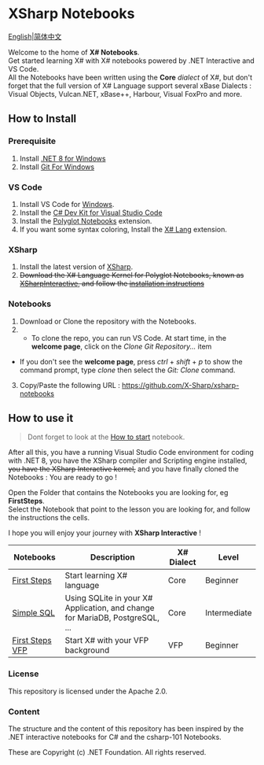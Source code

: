 # XSharp Notebooks
[English](README.md)|[简体中文](README_CN.md)

Welcome to the home of **X# Notebooks**.  
Get started learning X# with X# notebooks powered by .NET Interactive and VS Code.  
All the Notebooks have been written using the **Core** *dialect* of X#, but don't forget that the full version of X# Language support several xBase Dialects : Visual Objects, Vulcan.NET, xBase++, Harbour, Visual FoxPro and more.  

## How to Install

### Prerequisite
1. Install [.NET 8 for Windows](https://dotnet.microsoft.com/en-us/download/dotnet/8.0)
2. Install [Git For Windows](https://git-scm.com/download/win)

### VS Code
1. Install VS Code for [Windows](https://code.visualstudio.com/Download).
2. Install the [C# Dev Kit for Visual Studio Code](https://marketplace.visualstudio.com/items?itemName=ms-dotnettools.csdevkit)
3. Install the [Polyglot Notebooks](https://marketplace.visualstudio.com/items?itemName=ms-dotnettools.dotnet-interactive-vscode) extension.
4. If you want some syntax coloring, Install the [X# Lang](https://marketplace.visualstudio.com/items?itemName=InfomindsAG.xsharp-lang) extension.

### XSharp
1. Install the latest version of [XSharp](https://www.xsharp.eu/itm-downloads?folder=installers).  
2. ~~Download the X# Language Kernel for Polyglot Notebooks, known as [XSharpInteractive](https://github.com/X-Sharp/XSharpInteractive), and follow the [installation instructions](https://github.com/X-Sharp/XSharpInteractive/blob/main/README.md)~~

### Notebooks
1. Download or Clone the repository with the Notebooks.
2. - To clone the repo, you can run VS Code. At start time, in the **welcome page**, click on the *Clone Git Repository...* item
- If you don't see the **welcome page**, press *ctrl* + *shift* + *p* to show the command prompt, type *clone* then select the *Git: Clone* command.
3. Copy/Paste the following URL : https://github.com/X-Sharp/xsharp-notebooks

## How to use it

> Dont forget to look at the [How to start](HowToStart.ipynb) notebook.

After all this, you have a running Visual Studio Code environment for coding with .NET 8, you have the XSharp compiler and Scripting engine installed, ~~you have the XSharp Interactive kernel,~~ and you have finally cloned the Notebooks : You are ready to go !

Open the Folder that contains the Notebooks you are looking for, eg **FirstSteps**.  
Select the Notebook that point to the lesson you are looking for, and follow the instructions the cells.

I hope you will enjoy your journey with **XSharp Interactive** !


| Notebooks | Description| X# Dialect | Level | 
| -------- |--- | ------- |---| 
| [First Steps](./FirstSteps/00-Index.ipynb) | Start learning X# language | Core | Beginner
| [Simple SQL](./SimpleSQL/00-Index.dib) | Using SQLite in your X# Application, and change for MariaDB, PostgreSQL, ... | Core | Intermediate
| [First Steps VFP](./WorkInProgress.ipynb) | Start X# with your VFP background | VFP | Beginner


### License

This repository is licensed under the Apache 2.0.

### Content

The structure and the content of this repository has been inspired by the .NET interactive notebooks for C# and the csharp-101 Notebooks.

These are Copyright (c) .NET Foundation. All rights reserved.

